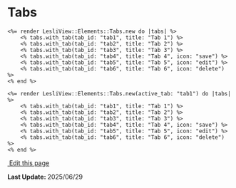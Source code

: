 # Tabs

```erb
<%= render LesliView::Elements::Tabs.new do |tabs| %>
    <% tabs.with_tab(tab_id: "tab1", title: "Tab 1") %>
    <% tabs.with_tab(tab_id: "tab2", title: "Tab 2") %>
    <% tabs.with_tab(tab_id: "tab3", title: "Tab 3") %>
    <% tabs.with_tab(tab_id: "tab4", title: "Tab 4", icon: "save") %>
    <% tabs.with_tab(tab_id: "tab5", title: "Tab 5", icon: "edit") %>
    <% tabs.with_tab(tab_id: "tab6", title: "Tab 6", icon: "delete") %>
<% end %>
```


```erb
<%= render LesliView::Elements::Tabs.new(active_tab: "tab1") do |tabs| %>
    <% tabs.with_tab(tab_id: "tab1", title: "Tab 1") %>
    <% tabs.with_tab(tab_id: "tab2", title: "Tab 2") %>
    <% tabs.with_tab(tab_id: "tab3", title: "Tab 3") %>
    <% tabs.with_tab(tab_id: "tab4", title: "Tab 4", icon: "save") %>
    <% tabs.with_tab(tab_id: "tab5", title: "Tab 5", icon: "edit") %>
    <% tabs.with_tab(tab_id: "tab6", title: "Tab 6", icon: "delete") %>
<% end %>
```

<section class="lesli-markdown-info">
    <p><a target="blank" href="../LesliBuilder/gems/LesliView/tree/master/docs/components/tabs.md"><i class="ri-external-link-fill"></i>&nbsp;Edit this page</a><p/>
    <p><b>Last Update: </b>2025/06/29</p>
</section>

<!-- This code was automatically generated -->
<!-- to update this docs please run rake docs:build -->

